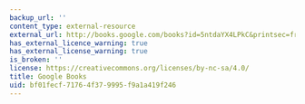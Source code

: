 ```yaml
---
backup_url: ''
content_type: external-resource
external_url: http://books.google.com/books?id=5ntdaYX4LPkC&printsec=frontcover
has_external_licence_warning: true
has_external_license_warning: true
is_broken: ''
license: https://creativecommons.org/licenses/by-nc-sa/4.0/
title: Google Books
uid: bf01fecf-7176-4f37-9995-f9a1a419f246
---
```

